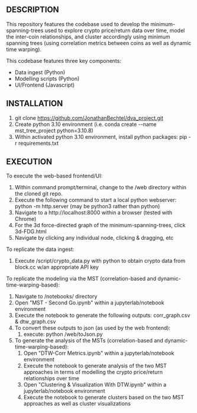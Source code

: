 ## DESCRIPTION

This repository features the codebase used to develop the minimum-spanning-trees used to explore crypto price/return data over time, model the inter-coin relationships, and cluster accordingly using minimum spanning trees (using correlation metrics between coins as well as dynamic time warping).

This codebase features three key components:
* Data ingest (Python)
* Modelling scripts (Python)
* UI/Frontend (Javascript)

## INSTALLATION 

1. git clone https://github.com/JonathanBechtel/dva_project.git
2. Create python 3.10 environment (i.e. conda create --name mst_tree_project python=3.10.8)
3. Within activated python 3.10 environment, install python packages: pip -r requirements.txt

## EXECUTION

To execute the web-based frontend/UI:

1. Within command prompt/terminal, change to the /web directory within the cloned git repo. 
2. Execute the following command to start a local python webserver: python -m http.server (may be python3 rather than python)
3. Navigate to a http://localhost:8000 within a browser (tested with Chrome)
4. For the 3d force-directed graph of the minimum-spanning-trees, click 3d-FDG.html
5. Navigate by clicking any individual node, clicking & dragging, etc

To replicate the data ingest:
1. Execute /script/crypto_data.py with python to obtain crypto data from block.cc w/an appropriate API key

To replicate the modeling via the MST (correlation-based and dynamic-time-warping-based):
1. Navigate to /notebooks/ directory
2. Open "MST - Second Go.ipynb" within a jupyterlab/notebook environment
3. Execute the notebook to generate the following outputs: corr_graph.csv & dtw_graph.csv
4. To convert these outputs to json (as used by the web frontend):
    1. execute: python /web/toJson.py
6. To generate the analysis of the MSTs (correlation-based and dynamic-time-warping-based):
    1. Open "DTW-Corr Metrics.ipynb" within a jupyterlab/notebook environment
    2. Execute the notebook to generate analysis of the two MST approaches in terms of modelling the crypto price/return relationships over time
    3. Open "Clustering & Visualization With DTW.ipynb" within a jupyterlab/notebook environment
    4. Execute the notebook to generate clusters based on the two MST approaches as well as cluster visualizations


